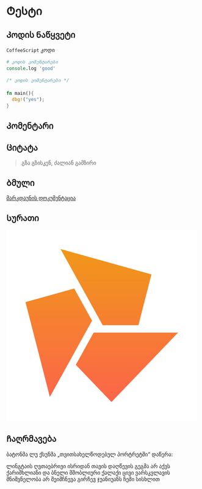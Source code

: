 [Markdown 全局注释]:#

# Ტესტი

## Კოდის Ნაწყვეტი

`CoffeeScript` კოდი

```coffee
# კოდის კომენტარები
console.log 'good'


```

```rust
/* კოდის კომენტარები */

fn main(){
  dbg!("yes");
}
```

## Კომენტარი

<!-- HTML 注释 --> 

<!-- 多行注释 --> 

## Ციტატა

> გზა გზისკენ, ძალიან გამზირი

## Ბმული

[მარკდაუნის დოკუმენტაცია](https://github.com/xxai-art/xxai-art-md)

## Სურათი

![xxAI.Art ბრენდის იდენტურობა](https://raw.githubusercontent.com/xxai-art/web/main/file/svg/logo.svg)

## Ჩაღრმავება

ბატონმა ლუ ქსუნმა „თვითსახელწოდებულ პორტრეტში“ დაწერა:

  ლინგტაის ღვთაებრივი ისრიდან თავის დაღწევის გეგმა არ აქვს
  ქარიშხლიანი და ბნელი მშობლიური ქალაქი
  ცივი ვარსკვლავის მნიშვნელობა არ შეიმჩნევა
  გირჩევ ჯუანიუანს ჩემი სისხლით


